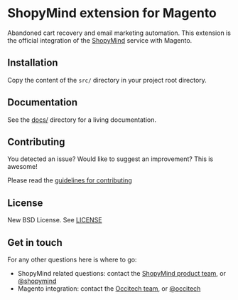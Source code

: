 # ShopyMind extension for Magento

Abandoned cart recovery and email marketing automation. This extension is the official integration of the [ShopyMind](http://www.shopymind.com/) service with Magento.

## Installation

Copy the content of the `src/` directory in your project root directory.

## Documentation

See the [docs/](docs/) directory for a living documentation.

## Contributing

You detected an issue? Would like to suggest an improvement? This is awesome!

Please read the [guidelines for contributing](CONTRIBUTING.md)

## License

New BSD License. See [LICENSE](LICENSE.md)

## Get in touch

For any other questions here is where to go:

* ShopyMind related questions: contact the [ShopyMind product team](http://www.shopymind.com/contactez-nous/), or [@shopymind](https://twitter.com/shopymind)
* Magento integration: contact the [Occitech team](http://www.occitech.fr/contact/), or [@occitech](https://twitter.com/occitech)